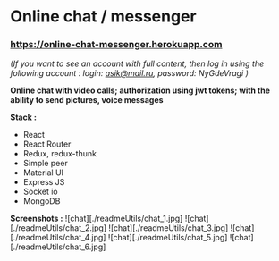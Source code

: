 # Online chat / messenger #

### https://online-chat-messenger.herokuapp.com ###
*(If you want to see an account with full content, then log in using the following account : login: asik@mail.ru, password: NyGdeVragi )*

**Online chat with video calls; authorization using jwt tokens; with the ability to send pictures, voice messages**

**Stack :**
- React
- React Router
- Redux, redux-thunk
- Simple peer
- Material UI
- Express JS
- Socket io
- MongoDB

**Screenshots :**
![chat][./readmeUtils/chat_1.jpg]
![chat][./readmeUtils/chat_2.jpg]
![chat][./readmeUtils/chat_3.jpg]
![chat][./readmeUtils/chat_4.jpg]
![chat][./readmeUtils/chat_5.jpg]
![chat][./readmeUtils/chat_6.jpg]